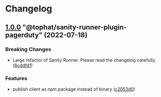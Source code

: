 # Changelog

<!-- MONODEPLOY:BELOW -->

## [1.0.0](https://github.com/tophat/sanity-runner/compare/@tophat/sanity-runner-plugin-pagerduty@0.0.1...@tophat/sanity-runner-plugin-pagerduty@1.0.0) "@tophat/sanity-runner-plugin-pagerduty" (2022-07-18)<a name="1.0.0"></a>

### Breaking Changes

* Large refactor of Sanity Runner. Please read the changelog carefully. ([6cddfd1](https://github.com/tophat/sanity-runner/commits/6cddfd1))

### Features

* publish client as npm package instead of binary ([c2053d0](https://github.com/tophat/sanity-runner/commits/c2053d0))


